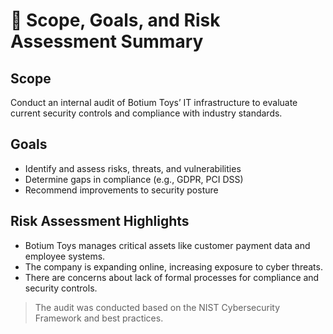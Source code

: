 # 📄 Scope, Goals, and Risk Assessment Summary

## Scope

Conduct an internal audit of Botium Toys’ IT infrastructure to evaluate current security controls and compliance with industry standards.

## Goals

- Identify and assess risks, threats, and vulnerabilities
- Determine gaps in compliance (e.g., GDPR, PCI DSS)
- Recommend improvements to security posture

## Risk Assessment Highlights

- Botium Toys manages critical assets like customer payment data and employee systems.
- The company is expanding online, increasing exposure to cyber threats.
- There are concerns about lack of formal processes for compliance and security controls.

> The audit was conducted based on the NIST Cybersecurity Framework and best practices.
